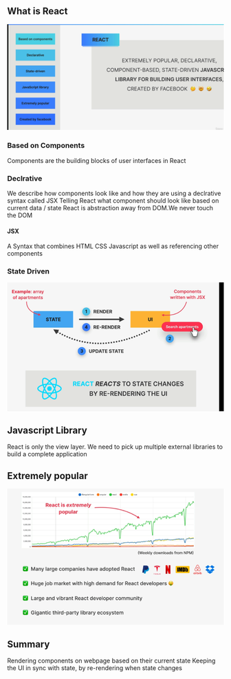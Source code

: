 ## What is React
![image info](../images/01_react.png)

### Based on Components
Components are the building blocks of user interfaces in React

### Declrative
We describe how components look like and how they are using a declrative syntax called JSX
Telling React what component should look like based on current data / state
React is abstraction away from DOM.We never touch the DOM

#### JSX 
A Syntax that combines HTML CSS Javascript as well as referencing  other components

### State Driven
![image info](../images/02_react.png)

## Javascript Library
React is only the view layer. We need to pick up multiple external libraries to build a complete application

## Extremely popular
![image info](../images/03_react.png)

## Summary
Rendering components on webpage based on their current state
Keeping the UI in sync with state, by re-rendering when state changes

